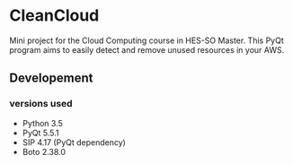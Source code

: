 # CleanCloud
Mini project for the Cloud Computing course in HES-SO Master. This PyQt program aims to easily detect and remove unused resources in your AWS.

## Developement
### versions used
- Python 3.5
- PyQt 5.5.1
- SIP 4.17 (PyQt dependency)
- Boto 2.38.0
